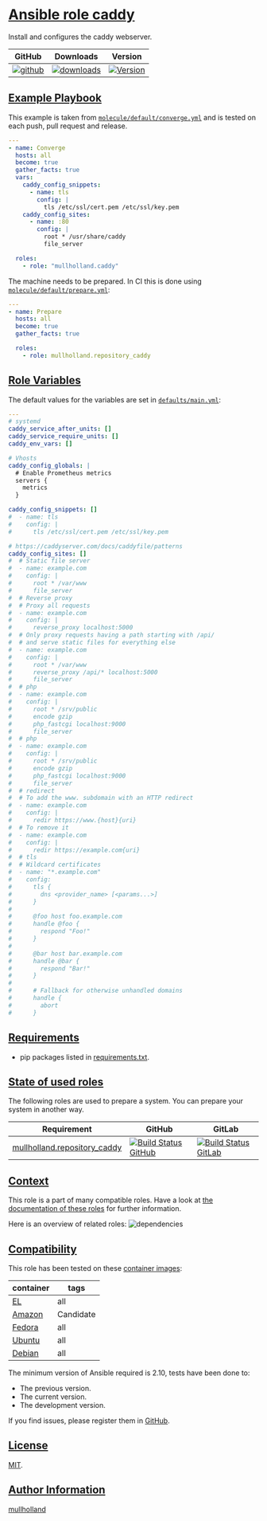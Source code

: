 # [Ansible role caddy](#caddy)

Install and configures the caddy webserver.

|GitHub|Downloads|Version|
|------|---------|-------|
|[![github](https://github.com/mullholland/ansible-role-caddy/actions/workflows/molecule.yml/badge.svg)](https://github.com/mullholland/ansible-role-caddy/actions/workflows/molecule.yml)|[![downloads](https://img.shields.io/ansible/role/d/mullholland/caddy)](https://galaxy.ansible.com/mullholland/caddy)|[![Version](https://img.shields.io/github/release/mullholland/ansible-role-caddy.svg)](https://github.com/mullholland/ansible-role-caddy/releases/)|
## [Example Playbook](#example-playbook)

This example is taken from [`molecule/default/converge.yml`](https://github.com/mullholland/ansible-role-caddy/blob/master/molecule/default/converge.yml) and is tested on each push, pull request and release.

```yaml
---
- name: Converge
  hosts: all
  become: true
  gather_facts: true
  vars:
    caddy_config_snippets:
      - name: tls
        config: |
          tls /etc/ssl/cert.pem /etc/ssl/key.pem
    caddy_config_sites:
      - name: :80
        config: |
          root * /usr/share/caddy
          file_server

  roles:
    - role: "mullholland.caddy"
```

The machine needs to be prepared. In CI this is done using [`molecule/default/prepare.yml`](https://github.com/mullholland/ansible-role-caddy/blob/master/molecule/default/prepare.yml):

```yaml
---
- name: Prepare
  hosts: all
  become: true
  gather_facts: true

  roles:
    - role: mullholland.repository_caddy
```



## [Role Variables](#role-variables)

The default values for the variables are set in [`defaults/main.yml`](https://github.com/mullholland/ansible-role-caddy/blob/master/defaults/main.yml):

```yaml
---
# systemd
caddy_service_after_units: []
caddy_service_require_units: []
caddy_env_vars: []

# Vhosts
caddy_config_globals: |
  # Enable Prometheus metrics
  servers {
    metrics
  }

caddy_config_snippets: []
#  - name: tls
#    config: |
#      tls /etc/ssl/cert.pem /etc/ssl/key.pem

# https://caddyserver.com/docs/caddyfile/patterns
caddy_config_sites: []
#  # Static file server
#  - name: example.com
#    config: |
#      root * /var/www
#      file_server
#  # Reverse proxy
#  # Proxy all requests
#  - name: example.com
#    config: |
#      reverse_proxy localhost:5000
#  # Only proxy requests having a path starting with /api/
#  # and serve static files for everything else
#  - name: example.com
#    config: |
#      root * /var/www
#      reverse_proxy /api/* localhost:5000
#      file_server
#  # php
#  - name: example.com
#    config: |
#      root * /srv/public
#      encode gzip
#      php_fastcgi localhost:9000
#      file_server
#  # php
#  - name: example.com
#    config: |
#      root * /srv/public
#      encode gzip
#      php_fastcgi localhost:9000
#      file_server
#  # redirect
#  # To add the www. subdomain with an HTTP redirect
#  - name: example.com
#    config: |
#      redir https://www.{host}{uri}
#  # To remove it
#  - name: example.com
#    config: |
#      redir https://example.com{uri}
#  # tls
#  # Wildcard certificates
#  - name: "*.example.com"
#    config:
#      tls {
#        dns <provider_name> [<params...>]
#      }
#
#      @foo host foo.example.com
#      handle @foo {
#        respond "Foo!"
#      }
#
#      @bar host bar.example.com
#      handle @bar {
#        respond "Bar!"
#      }
#
#      # Fallback for otherwise unhandled domains
#      handle {
#        abort
#      }
```

## [Requirements](#requirements)

- pip packages listed in [requirements.txt](https://github.com/mullholland/ansible-role-caddy/blob/master/requirements.txt).

## [State of used roles](#state-of-used-roles)

The following roles are used to prepare a system. You can prepare your system in another way.

| Requirement | GitHub | GitLab |
|-------------|--------|--------|
|[mullholland.repository_caddy](https://galaxy.ansible.com/mullholland/repository_caddy)|[![Build Status GitHub](https://github.com/mullholland/ansible-role-repository_caddy/workflows/Ansible%20Molecule/badge.svg)](https://github.com/mullholland/ansible-role-repository_caddy/actions)|[![Build Status GitLab](https://gitlab.com/opensourceunicorn/ansible-role-repository_caddy/badges/master/pipeline.svg)](https://gitlab.com/opensourceunicorn/ansible-role-repository_caddy)|

## [Context](#context)

This role is a part of many compatible roles. Have a look at [the documentation of these roles](https://mullholland.net) for further information.

Here is an overview of related roles:
![dependencies](https://raw.githubusercontent.com/mullholland/ansible-role-caddy/png/requirements.png "Dependencies")

## [Compatibility](#compatibility)

This role has been tested on these [container images](https://hub.docker.com/u/mullholland):

|container|tags|
|---------|----|
|[EL](https://hub.docker.com/r/mullholland/enterpriselinux)|all|
|[Amazon](https://hub.docker.com/r/mullholland/amazonlinux)|Candidate|
|[Fedora](https://hub.docker.com/r/mullholland/fedora/)|all|
|[Ubuntu](https://hub.docker.com/r/mullholland/ubuntu)|all|
|[Debian](https://hub.docker.com/r/mullholland/debian)|all|

The minimum version of Ansible required is 2.10, tests have been done to:

- The previous version.
- The current version.
- The development version.

If you find issues, please register them in [GitHub](https://github.com/mullholland/ansible-role-caddy/issues).

## [License](#license)

[MIT](https://github.com/mullholland/ansible-role-caddy/blob/master/LICENSE).

## [Author Information](#author-information)

[mullholland](https://mullholland.net)
